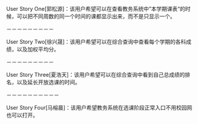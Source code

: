 User Story One[郭松源]：该用户希望可以在查看教务系统中”本学期课表“的时候，可以把不同周数的同一个时间的课都显示出来，而不是只显示一个。

－－－－－－－－－

User Story Two[徐兴晟]：该用户希望可以在综合查询中查看每个学期的各科成绩，以及加权平均分。

－－－－－－－－－

User Story Three[夏浩天]：该用户希望可以在综合查询中看到自己总成绩的排名，以及延长开放选课的时间。

－－－－－－－－－－

User Story Four[马榕晨]：该用户希望教务系统在选课阶段正常入口不用校园网也可以打开。
